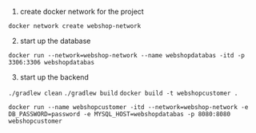 1. create docker network for the project

```docker network create webshop-network```


2.  start up the database

```docker run --network=webshop-network --name webshopdatabas -itd -p 3306:3306 webshopdatabas```


3. start up the backend

```./gradlew clean```
```./gradlew build```
```docker build -t webshopcustomer .```

```docker run --name webshopcustomer -itd --network=webshop-network -e DB_PASSWORD=password -e MYSQL_HOST=webshopdatabas -p 8080:8080 webshopcustomer```